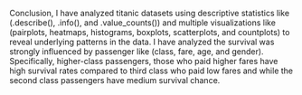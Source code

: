 Conclusion, I have  analyzed titanic datasets  using descriptive statistics like  (.describe(), .info(), and .value_counts()) and multiple visualizations like (pairplots, heatmaps, histograms, boxplots, scatterplots, and countplots) to reveal underlying patterns in the data. I have analyzed the survival was strongly influenced by passenger like (class, fare, age, and gender). Specifically, higher-class passengers, those who paid higher fares have high survival rates compared to third class who paid low fares and while the second class passengers have medium survival chance.
